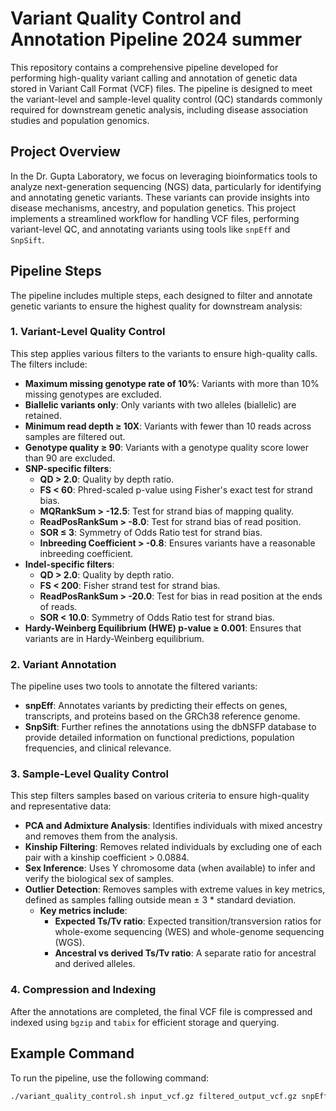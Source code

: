 # Variant Quality Control and Annotation Pipeline 2024 summer

This repository contains a comprehensive pipeline developed for performing high-quality variant calling and annotation of genetic data stored in Variant Call Format (VCF) files. The pipeline is designed to meet the variant-level and sample-level quality control (QC) standards commonly required for downstream genetic analysis, including disease association studies and population genomics.

## Project Overview

In the Dr. Gupta Laboratory, we focus on leveraging bioinformatics tools to analyze next-generation sequencing (NGS) data, particularly for identifying and annotating genetic variants. These variants can provide insights into disease mechanisms, ancestry, and population genetics. This project implements a streamlined workflow for handling VCF files, performing variant-level QC, and annotating variants using tools like `snpEff` and `SnpSift`.

## Pipeline Steps

The pipeline includes multiple steps, each designed to filter and annotate genetic variants to ensure the highest quality for downstream analysis:

### 1. Variant-Level Quality Control

This step applies various filters to the variants to ensure high-quality calls. The filters include:

- **Maximum missing genotype rate of 10%**: Variants with more than 10% missing genotypes are excluded.
- **Biallelic variants only**: Only variants with two alleles (biallelic) are retained.
- **Minimum read depth ≥ 10X**: Variants with fewer than 10 reads across samples are filtered out.
- **Genotype quality ≥ 90**: Variants with a genotype quality score lower than 90 are excluded.
- **SNP-specific filters**:
  - **QD > 2.0**: Quality by depth ratio.
  - **FS < 60**: Phred-scaled p-value using Fisher's exact test for strand bias.
  - **MQRankSum > -12.5**: Test for strand bias of mapping quality.
  - **ReadPosRankSum > -8.0**: Test for strand bias of read position.
  - **SOR ≤ 3**: Symmetry of Odds Ratio test for strand bias.
  - **Inbreeding Coefficient > -0.8**: Ensures variants have a reasonable inbreeding coefficient.
- **Indel-specific filters**:
  - **QD > 2.0**: Quality by depth ratio.
  - **FS < 200**: Fisher strand test for strand bias.
  - **ReadPosRankSum > -20.0**: Test for bias in read position at the ends of reads.
  - **SOR < 10.0**: Symmetry of Odds Ratio test for strand bias.
- **Hardy-Weinberg Equilibrium (HWE) p-value ≥ 0.001**: Ensures that variants are in Hardy-Weinberg equilibrium.

### 2. Variant Annotation

The pipeline uses two tools to annotate the filtered variants:

- **snpEff**: Annotates variants by predicting their effects on genes, transcripts, and proteins based on the GRCh38 reference genome.
- **SnpSift**: Further refines the annotations using the dbNSFP database to provide detailed information on functional predictions, population frequencies, and clinical relevance.

### 3. Sample-Level Quality Control

This step filters samples based on various criteria to ensure high-quality and representative data:

- **PCA and Admixture Analysis**: Identifies individuals with mixed ancestry and removes them from the analysis.
- **Kinship Filtering**: Removes related individuals by excluding one of each pair with a kinship coefficient > 0.0884.
- **Sex Inference**: Uses Y chromosome data (when available) to infer and verify the biological sex of samples.
- **Outlier Detection**: Removes samples with extreme values in key metrics, defined as samples falling outside mean ± 3 * standard deviation.
  - **Key metrics include**:
    - **Expected Ts/Tv ratio**: Expected transition/transversion ratios for whole-exome sequencing (WES) and whole-genome sequencing (WGS).
    - **Ancestral vs derived Ts/Tv ratio**: A separate ratio for ancestral and derived alleles.

### 4. Compression and Indexing

After the annotations are completed, the final VCF file is compressed and indexed using `bgzip` and `tabix` for efficient storage and querying.

## Example Command

To run the pipeline, use the following command:

```bash
./variant_quality_control.sh input_vcf.gz filtered_output_vcf.gz snpEff_output_vcf.gz snpSift_output_vcf.gz

```

